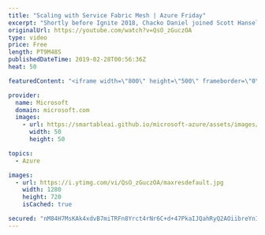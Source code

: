 ```yaml
---
title: "Scaling with Service Fabric Mesh | Azure Friday"
excerpt: "Shortly before Ignite 2018, Chacko Daniel joined Scott Hanselman to show off the effortless way to scale a service from 3 replicas/containers to 1500 in seconds using Azure Service Fabric Mesh and to talk about the mesh features in the pipeline (see: Azure Service Fabric updates at Ignite 2018 https://aka.ms/azfr/489/06)."
originalUrl: https://youtube.com/watch?v=QsO_zGuczOA
type: video
price: Free
length: PT9M48S
publishedDateTime: 2019-02-28T00:56:36Z
heat: 50

featuredContent: "<iframe width=\"800\" height=\"500\" frameborder=\"0\" src=\"https://www.youtube.com/embed/QsO_zGuczOA\" allow=\"accelerometer; autoplay; encrypted-media; gyroscope; picture-in-picture\" allowfullscreen></iframe>"

provider:
  name: Microsoft
  domain: microsoft.com
  images:
    - url: https://smartableai.github.io/microsoft-azure/assets/images/organizations/microsoft.com-50x50.jpg
      width: 50
      height: 50

topics:
  - Azure

images:
  - url: https://i.ytimg.com/vi/QsO_zGuczOA/maxresdefault.jpg
    width: 1280
    height: 720
    isCached: true

secured: "nM84H7MsKAk4xdvB7miTRFn8Yrct4rNr6C+d+47PkaIJQahRyQ2AOiibreYnICIC/snyD1G/Ujd/kMoyrXmmP9Ob/oSM8U/NMEimnHD96ARK9APWnN7Yb3Pswpu3CfJ9TWGNtvOlWKhHadIu4KZl/UM7/rKZuSOnn+izEOcaRdhAIKQen9g3amoZ4RZi7Rdj7N33yAZHIZoEnkHt29WCkhHk3uYI/I7FPGbrLMIpG9xmWpXAlWIpb7hFTUCvETs+Es+sSixvlcYejT/CCBxjceUGLgK6B/i8tenur/H9HjebFGvRZ4FAR2bfQOPESNTBNiyKLg/ed1oCh9PR7xDBEzrwqpjH0JTukRxA6/AgNftovsm91zn2yqnyXrs/isqZubO65DfWR+1+swV3yAZq8MsApwtdoxLY7N3nR4w5ejM=;G7Ha7XwPcyYSWCelba888Q=="
---
```


